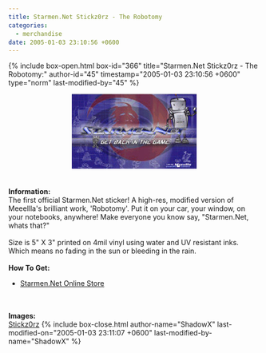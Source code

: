 ```yaml
---
title: Starmen.Net Stickz0rz - The Robotomy
categories:
  - merchandise
date: 2005-01-03 23:10:56 +0600
---
```

{% include box-open.html box-id="366" title="Starmen.Net Stickz0rz - The Robotomy:" author-id="45" timestamp="2005-01-03 23:10:56 +0600" type="norm" last-modified-by="45" %}
	<center>
	<img src="/merchandise/images/smn_str_title.jpg" border="0" alt="Starmen.Net Stickz0rz - The Robotomy" />
	</center>
	<br /><br />
	<b>Information:</b>
	<br />
	The first official Starmen.Net sticker! A high-res, modified version of Meeellla's 
	brilliant work, 'Robotomy'. Put it on your car, your window, on your notebooks, 
	anywhere! Make everyone you know say, "Starmen.Net, whats that?"
	<br /><br />
	Size is 5" X 3" printed on 4mil vinyl using water and UV resistant inks. Which means 
	no fading in the sun or bleeding in the rain.
	<br /><br />
	<b>How To Get:</b>
	<br />
	<ul>
	<li><a href="http://www.cafeshops.com/starmen.7680454">Starmen.Net Online Store</a></li>
	</ul>
	<br /><br />
	<b>Images:</b>
	<br />
	<a href="/merchandise/images/smn_str_sticker.jpg">Stickz0rz</a>
{% include box-close.html author-name="ShadowX" last-modified-on="2005-01-03 23:11:07 +0600" last-modified-by-name="ShadowX" %}
